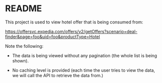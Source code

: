 # README

This project is used to view hotel offer that is being consumed from:

https://offersvc.expedia.com/offers/v2/getOffers?scenario=deal-finder&page=foo&uid=foo&productType=Hotel

Note the following:

* The data is being viewed without any pagination (the whole list is being shown).

* No caching level is provided (each time the user tries to view the data, we will call the API to retrieve the data from.)
